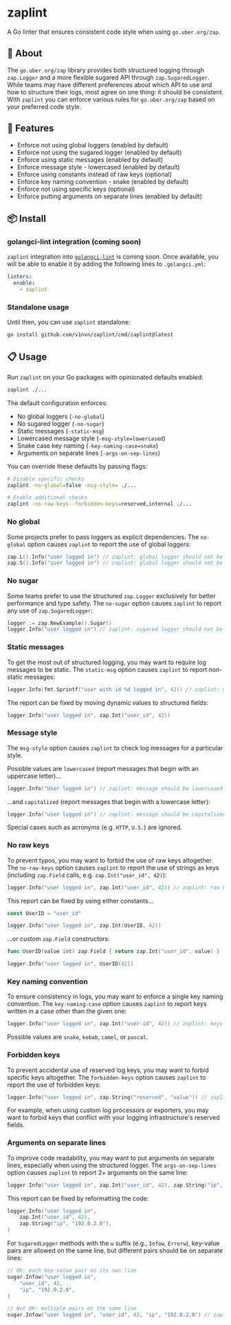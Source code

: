 # zaplint

A Go linter that ensures consistent code style when using `go.uber.org/zap`.

## 📌 About

The `go.uber.org/zap` library provides both structured logging through `zap.Logger` and a more flexible sugared API through `zap.SugaredLogger`. While teams may have different preferences about which API to use and how to structure their logs, most agree on one thing: it should be consistent. With `zaplint` you can enforce various rules for `go.uber.org/zap` based on your preferred code style.

## 🚀 Features

* Enforce not using global loggers (enabled by default)
* Enforce not using the sugared logger (enabled by default)
* Enforce using static messages (enabled by default)
* Enforce message style - lowercased (enabled by default)
* Enforce using constants instead of raw keys (optional)
* Enforce key naming convention - snake (enabled by default)
* Enforce not using specific keys (optional)
* Enforce putting arguments on separate lines (enabled by default)

## 📦 Install

### golangci-lint integration (coming soon)

`zaplint` integration into [`golangci-lint`][1] is coming soon. Once available, you will be able to enable it by adding the following lines to `.golangci.yml`:

```yaml
linters:
  enable:
    - zaplint
```

### Standalone usage

Until then, you can use `zaplint` standalone:

```bash
go install github.com/v1nvn/zaplint/cmd/zaplint@latest
```

## 📋 Usage

Run `zaplint` on your Go packages with opinionated defaults enabled:

```bash
zaplint ./...
```

The default configuration enforces:

* No global loggers (`-no-global`)
* No sugared logger (`-no-sugar`)
* Static messages (`-static-msg`)
* Lowercased message style (`-msg-style=lowercased`)
* Snake case key naming (`-key-naming-case=snake`)
* Arguments on separate lines (`-args-on-sep-lines`)

You can override these defaults by passing flags:

```bash
# Disable specific checks
zaplint -no-global=false -msg-style= ./...

# Enable additional checks
zaplint -no-raw-keys -forbidden-keys=reserved,internal ./...
```

### No global

Some projects prefer to pass loggers as explicit dependencies.
The `no-global` option causes `zaplint` to report the use of global loggers:

```go
zap.L().Info("user logged in") // zaplint: global logger should not be used
zap.S().Info("user logged in") // zaplint: global logger should not be used
```

### No sugar

Some teams prefer to use the structured `zap.Logger` exclusively for better performance and type safety.
The `no-sugar` option causes `zaplint` to report any use of `zap.SugaredLogger`:

```go
logger := zap.NewExample().Sugar()
logger.Info("user logged in") // zaplint: sugared logger should not be used
```

### Static messages

To get the most out of structured logging, you may want to require log messages to be static.
The `static-msg` option causes `zaplint` to report non-static messages:

```go
logger.Info(fmt.Sprintf("user with id %d logged in", 42)) // zaplint: message should be a string literal or a constant
```

The report can be fixed by moving dynamic values to structured fields:

```go
logger.Info("user logged in", zap.Int("user_id", 42))
```

### Message style

The `msg-style` option causes `zaplint` to check log messages for a particular style.

Possible values are `lowercased` (report messages that begin with an uppercase letter)...

```go
logger.Info("User logged in") // zaplint: message should be lowercased
```

...and `capitalized` (report messages that begin with a lowercase letter):

```go
logger.Info("user logged in") // zaplint: message should be capitalized
```

Special cases such as acronyms (e.g. `HTTP`, `U.S.`) are ignored.

### No raw keys

To prevent typos, you may want to forbid the use of raw keys altogether.
The `no-raw-keys` option causes `zaplint` to report the use of strings as keys
(including `zap.Field` calls, e.g. `zap.Int("user_id", 42)`):

```go
logger.Info("user logged in", zap.Int("user_id", 42)) // zaplint: raw keys should not be used
```

This report can be fixed by using either constants...

```go
const UserID = "user_id"

logger.Info("user logged in", zap.Int(UserID, 42))
```

...or custom `zap.Field` constructors:

```go
func UserID(value int) zap.Field { return zap.Int("user_id", value) }

logger.Info("user logged in", UserID(42))
```

### Key naming convention

To ensure consistency in logs, you may want to enforce a single key naming convention.
The `key-naming-case` option causes `zaplint` to report keys written in a case other than the given one:

```go
logger.Info("user logged in", zap.Int("user-id", 42)) // zaplint: keys should be written in snake_case
```

Possible values are `snake`, `kebab`, `camel`, or `pascal`.

### Forbidden keys

To prevent accidental use of reserved log keys, you may want to forbid specific keys altogether.
The `forbidden-keys` option causes `zaplint` to report the use of forbidden keys:

```go
logger.Info("user logged in", zap.String("reserved", "value")) // zaplint: "reserved" key is forbidden and should not be used
```

For example, when using custom log processors or exporters, you may want to forbid keys that conflict with your logging infrastructure's reserved fields.

### Arguments on separate lines

To improve code readability, you may want to put arguments on separate lines, especially when using the structured logger.
The `args-on-sep-lines` option causes `zaplint` to report 2+ arguments on the same line:

```go
logger.Info("user logged in", zap.Int("user_id", 42), zap.String("ip", "192.0.2.0")) // zaplint: arguments should be put on separate lines
```

This report can be fixed by reformatting the code:

```go
logger.Info("user logged in",
    zap.Int("user_id", 42),
    zap.String("ip", "192.0.2.0"),
)
```

For `SugaredLogger` methods with the `w` suffix (e.g., `Infow`, `Errorw`), key-value pairs are allowed on the same line, but different pairs should be on separate lines:

```go
// OK: each key-value pair on its own line
sugar.Infow("user logged in",
    "user_id", 42,
    "ip", "192.0.2.0",
)

// Not OK: multiple pairs on the same line
sugar.Infow("user logged in", "user_id", 42, "ip", "192.0.2.0") // zaplint: arguments should be put on separate lines
```

[1]: https://golangci-lint.run
[2]: https://github.com/v1nvn/zaplint/releases
